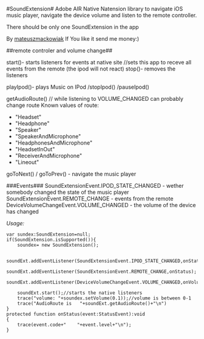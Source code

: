 #SoundExtension#
Adobe AIR Native Natension library to navigate iOS music player, navigate the device volume and listen to the remote controller.

There should be only one SoundExtension in the app

By [mateuszmackowiak](http://mateuszmackowiak.wordpress.com)
If You like it send me money:)

##remote controler and volume change##

start()- starts listeners for events at native site 
		//sets this app to receve all events from the remote (the ipod will not react)
stop()- removes the listeners



playIpod()- plays Music on IPod
/stopIpod()
/pauseIpod()

getAudioRoute() // while listening to VOLUME_CHANGED can probably change route 
Known values of route:
* "Headset"
* "Headphone"
* "Speaker"
* "SpeakerAndMicrophone"
* "HeadphonesAndMicrophone"
* "HeadsetInOut"
* "ReceiverAndMicrophone"
* "Lineout"

goToNext() / goToPrev() - navigate the music player

###Events###
SoundExtensionEvent.IPOD_STATE_CHANGED - wether somebody changed the state of the music player
SoundExtensionEvent.REMOTE_CHANGE - events from the remote 
DeviceVolumeChangeEvent.VOLUME_CHANGED - the volume of the device has changed



*Usage:*

	var sundex:SoundExtension=null;
	if(SoundExtension.isSupported()){
	    soundex= new SoundExtension();
	    
	    soundExt.addEventListener(SoundExtensionEvent.IPOD_STATE_CHANGED,onStatus);
		soundExt.addEventListener(SoundExtensionEvent.REMOTE_CHANGE,onStatus);
		soundExt.addEventListener(DeviceVolumeChangeEvent.VOLUME_CHANGED,onVolumeChange);

	    soundExt.start();//starts the native listeners
	    trace("volume: "+soundex.setVolume(0.1));//volume is between 0-1
	    trace("AudioRoute is   "+soundExt.getAudioRoute()+"\n")
	}
	protected function onStatus(event:StatusEvent):void
	{
		trace(event.code+"    "+event.level+"\n");
	}
	




